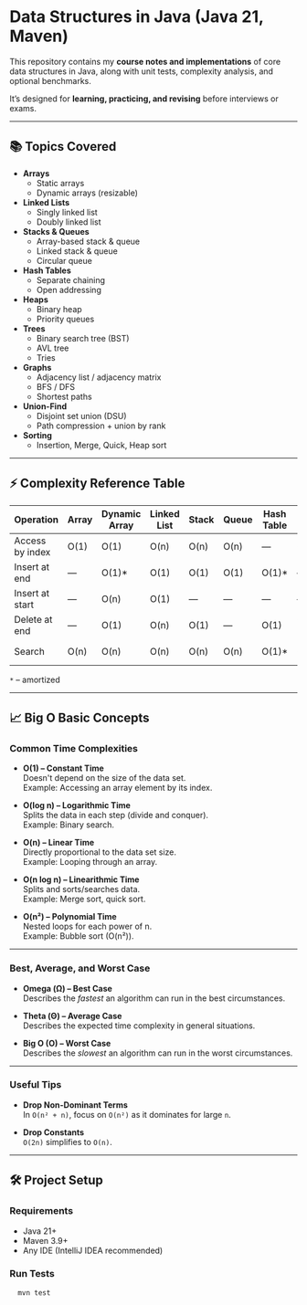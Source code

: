 # Data Structures in Java (Java 21, Maven)

This repository contains my **course notes and implementations** of core data structures in Java, along with unit tests, complexity analysis, and optional benchmarks.

It’s designed for **learning, practicing, and revising** before interviews or exams.

---

## 📚 Topics Covered

- **Arrays**
    - Static arrays
    - Dynamic arrays (resizable)
- **Linked Lists**
    - Singly linked list
    - Doubly linked list
- **Stacks & Queues**
    - Array-based stack & queue
    - Linked stack & queue
    - Circular queue
- **Hash Tables**
    - Separate chaining
    - Open addressing
- **Heaps**
    - Binary heap
    - Priority queues
- **Trees**
    - Binary search tree (BST)
    - AVL tree
    - Tries
- **Graphs**
    - Adjacency list / adjacency matrix
    - BFS / DFS
    - Shortest paths
- **Union-Find**
    - Disjoint set union (DSU)
    - Path compression + union by rank
- **Sorting**
    - Insertion, Merge, Quick, Heap sort

---

## ⚡ Complexity Reference Table

| Operation          | Array   | Dynamic Array | Linked List | Stack | Queue | Hash Table | Binary Heap | BST (avg) |
|--------------------|---------|--------------|-------------|-------|-------|------------|-------------|-----------|
| Access by index    | O(1)    | O(1)         | O(n)        | O(n)  | O(n)  | —          | O(n)        | O(log n)  |
| Insert at end      | —       | O(1)*        | O(1)        | O(1)  | O(1)  | O(1)*      | —           | O(log n)  |
| Insert at start    | —       | O(n)         | O(1)        | —     | —     | —          | —           | O(log n)  |
| Delete at end      | —       | O(1)         | O(n)        | O(1)  | —     | O(1)       | O(log n)    | O(log n)  |
| Search             | O(n)    | O(n)         | O(n)        | O(n)  | O(n)  | O(1)*      | O(n)        | O(log n)  |

`*` – amortized

---

## 📈 Big O Basic Concepts

### Common Time Complexities
- **O(1) – Constant Time**  
  Doesn't depend on the size of the data set.  
  Example: Accessing an array element by its index.

- **O(log n) – Logarithmic Time**  
  Splits the data in each step (divide and conquer).  
  Example: Binary search.

- **O(n) – Linear Time**  
  Directly proportional to the data set size.  
  Example: Looping through an array.

- **O(n log n) – Linearithmic Time**  
  Splits and sorts/searches data.  
  Example: Merge sort, quick sort.

- **O(n²) – Polynomial Time**  
  Nested loops for each power of n.  
  Example: Bubble sort (O(n²)).

---

### Best, Average, and Worst Case
- **Omega (Ω) – Best Case**  
  Describes the *fastest* an algorithm can run in the best circumstances.

- **Theta (Θ) – Average Case**  
  Describes the expected time complexity in general situations.

- **Big O (O) – Worst Case**  
  Describes the *slowest* an algorithm can run in the worst circumstances.

---

### Useful Tips
- **Drop Non-Dominant Terms**  
  In `O(n² + n)`, focus on `O(n²)` as it dominates for large `n`.

- **Drop Constants**  
  `O(2n)` simplifies to `O(n)`.

---

## 🛠 Project Setup

### Requirements
- Java 21+
- Maven 3.9+
- Any IDE (IntelliJ IDEA recommended)

### Run Tests
```bash
  mvn test
